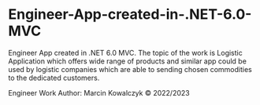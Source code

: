 # Engineer-App-created-in-.NET-6.0-MVC
Engineer App created in .NET 6.0 MVC. The topic of the work is Logistic Application which offers wide range of products and similar app could be used by logistic companies which are able to sending chosen commodities to the dedicated customers.

Engineer Work
Author: Marcin Kowalczyk &copy; 2022/2023
